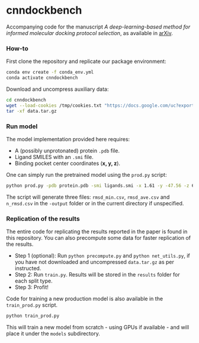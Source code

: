 # cnndockbench

Accompanying code for the manuscript _A deep-learning-based method for informed molecular docking protocol selection_, as available in [arXiv](https://arXiv).

### How-to

First clone the repository and replicate our package environment:

```bash
conda env create -f conda_env.yml
conda activate cnndockbench
```


Download and uncompress auxiliary data:

```bash
cd cnndockbench
wget --load-cookies /tmp/cookies.txt "https://docs.google.com/uc?export=download&confirm=$(wget --quiet --save-cookies /tmp/cookies.txt --keep-session-cookies --no-check-certificate 'https://docs.google.com/uc?export=download&id=1bUz4ZIzwNZgU67gsgOYlb4v1l2CrN5zk' -O- | sed -rn 's/.*confirm=([0-9A-Za-z_]+).*/\1\n/p')&id=1bUz4ZIzwNZgU67gsgOYlb4v1l2CrN5zk" -O data.tar.gz && rm -rf /tmp/cookies.txt
tar -xf data.tar.gz
```

### Run model

The model implementation provided here requires:

- A (possibly unprotonated) protein `.pdb` file.
- Ligand SMILES with an `.smi` file.
- Binding pocket center coordinates (__x, y, z__).

One can simply run the pretrained model using the `prod.py` script:

```bash
python prod.py -pdb protein.pdb -smi ligands.smi -x 1.61 -y -47.56 -z 6.82 -output PATH
```

The script will generate three files: `rmsd_min.csv`, `rmsd_ave.csv` and `n_rmsd.csv` in the `-output` folder or in the current directory if unspecified.


### Replication of the results

The entire code for replicating the results reported in the paper is found in this repository. You can also precompute some data for faster replication of the results. 

- Step 1 (optional): Run `python precompute.py` and `python net_utils.py`, if you have not downloaded and uncompressed `data.tar.gz` as per instructed.
- Step 2: Run `train.py`. Results will be stored in the `results` folder for each split type.
- Step 3: Profit!


Code for training a new production model is also available in the `train_prod.py` script.

```bash
python train_prod.py
```

This will train a new model from scratch - using GPUs if available - and will place it under the `models` subdirectory.
